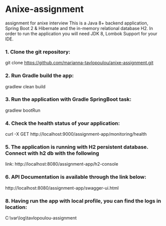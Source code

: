 # Anixe-assignment
assignment for anixe interview
This is a Java 8+ backend application, Spring Boot 2 & Hibernate and the in-memory relational
database H2. In order to run the application you will need JDK 8, Lombok Support for your IDE.

### 1. Clone the git repository:
git clone https://github.com/marianna-tavlopoulou/anixe-assignment.git
### 2. Run Gradle build the app:
gradlew clean build
### 3. Run the application with Gradle SpringBoot task:
gradlew bootRun
### 4. Check the health status of your application:
curl -X GET http://localhost:9000/assignment-app/monitoring/health
### 5. The application is running with H2 persistent database. Connect with h2 db with the following
 link:
http://localhost:8080/assignment-app/h2-console
### 6. API Documentation is available through the link below:
http://localhost:8080/assignment-app/swagger-ui.html
### 8. Having run the app with local profile, you can find the logs in location:
C:\var\log\tavlopoulou-assignment
